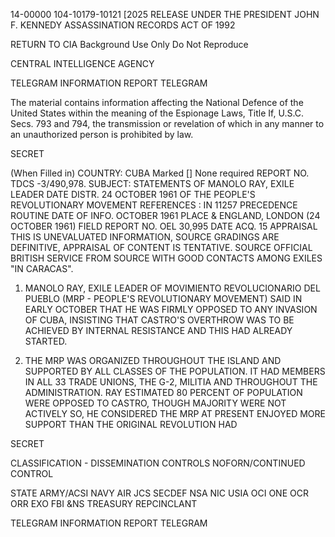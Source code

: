 14-00000
104-10179-10121 [2025 RELEASE UNDER THE PRESIDENT JOHN F. KENNEDY ASSASSINATION RECORDS ACT OF 1992

RETURN TO CIA
Background Use Only
Do Not Reproduce

CENTRAL INTELLIGENCE AGENCY

TELEGRAM INFORMATION REPORT TELEGRAM

The material contains information affecting the National Defence of the United States within the meaning of the Espionage Laws, Title If, U.S.C. Secs. 793 and 794, the transmission or revelation of which in any manner to an unauthorized person is prohibited by law.

SECRET

(When Filled in)
COUNTRY: CUBA Marked [] None required REPORT NO. TDCS -3/490,978.
SUBJECT: STATEMENTS OF MANOLO RAY, EXILE LEADER DATE DISTR. 24 OCTOBER 1961
OF THE PEOPLE'S REVOLUTIONARY MOVEMENT
REFERENCES : IN 11257 PRECEDENCE ROUTINE
DATE OF INFO. OCTOBER 1961
PLACE & ENGLAND, LONDON (24 OCTOBER 1961) FIELD REPORT NO. OEL 30,995
DATE ACQ. 15
APPRAISAL THIS IS UNEVALUATED INFORMATION, SOURCE GRADINGS ARE DEFINITIVE, APPRAISAL OF CONTENT IS TENTATIVE.
SOURCE OFFICIAL BRITISH SERVICE FROM SOURCE WITH GOOD CONTACTS AMONG EXILES
"IN CARACAS".

1. MANOLO RAY, EXILE LEADER OF MOVIMIENTO REVOLUCIONARIO
DEL PUEBLO (MRP - PEOPLE'S REVOLUTIONARY MOVEMENT) SAID IN
EARLY OCTOBER THAT HE WAS FIRMLY OPPOSED TO ANY INVASION OF CUBA,
INSISTING THAT CASTRO'S OVERTHROW WAS TO BE ACHIEVED BY INTERNAL
RESISTANCE AND THIS HAD ALREADY STARTED.

2. THE MRP WAS ORGANIZED THROUGHOUT THE ISLAND AND SUPPORTED
BY ALL CLASSES OF THE POPULATION. IT HAD MEMBERS IN ALL 33
TRADE UNIONS, THE G-2, MILITIA AND THROUGHOUT THE ADMINISTRATION.
RAY ESTIMATED 80 PERCENT OF POPULATION WERE OPPOSED TO CASTRO,
THOUGH MAJORITY WERE NOT ACTIVELY SO, HE CONSIDERED THE MRP AT
PRESENT ENJOYED MORE SUPPORT THAN THE ORIGINAL REVOLUTION HAD

SECRET

CLASSIFICATION - DISSEMINATION CONTROLS
NOFORN/CONTINUED CONTROL

STATE ARMY/ACSI NAVY AIR JCS SECDEF NSA NIC USIA OCI ONE OCR ORR EXO FBI
&NS TREASURY REPCINCLANT

TELEGRAM INFORMATION REPORT TELEGRAM
